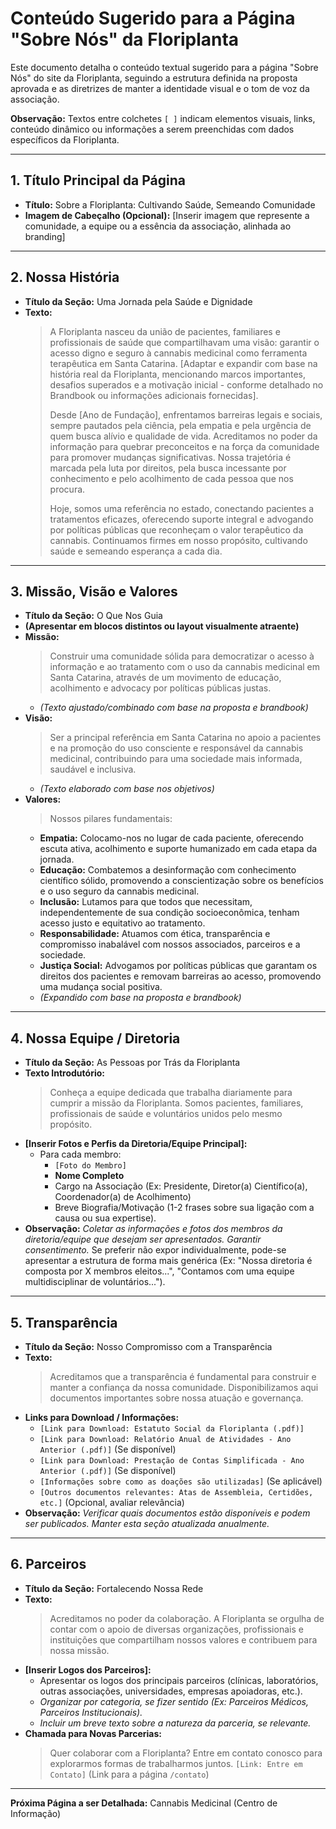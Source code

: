 # Conteúdo Sugerido para a Página "Sobre Nós" da Floriplanta

Este documento detalha o conteúdo textual sugerido para a página "Sobre Nós" do site da Floriplanta, seguindo a estrutura definida na proposta aprovada e as diretrizes de manter a identidade visual e o tom de voz da associação.

**Observação:** Textos entre colchetes `[ ]` indicam elementos visuais, links, conteúdo dinâmico ou informações a serem preenchidas com dados específicos da Floriplanta.

---

## 1. Título Principal da Página

*   **Título:** Sobre a Floriplanta: Cultivando Saúde, Semeando Comunidade
*   **Imagem de Cabeçalho (Opcional):** [Inserir imagem que represente a comunidade, a equipe ou a essência da associação, alinhada ao branding]

---

## 2. Nossa História

*   **Título da Seção:** Uma Jornada pela Saúde e Dignidade
*   **Texto:**
    > A Floriplanta nasceu da união de pacientes, familiares e profissionais de saúde que compartilhavam uma visão: garantir o acesso digno e seguro à cannabis medicinal como ferramenta terapêutica em Santa Catarina. [Adaptar e expandir com base na história real da Floriplanta, mencionando marcos importantes, desafios superados e a motivação inicial - conforme detalhado no Brandbook ou informações adicionais fornecidas].
    >
    > Desde [Ano de Fundação], enfrentamos barreiras legais e sociais, sempre pautados pela ciência, pela empatia e pela urgência de quem busca alívio e qualidade de vida. Acreditamos no poder da informação para quebrar preconceitos e na força da comunidade para promover mudanças significativas. Nossa trajetória é marcada pela luta por direitos, pela busca incessante por conhecimento e pelo acolhimento de cada pessoa que nos procura.
    >
    > Hoje, somos uma referência no estado, conectando pacientes a tratamentos eficazes, oferecendo suporte integral e advogando por políticas públicas que reconheçam o valor terapêutico da cannabis. Continuamos firmes em nosso propósito, cultivando saúde e semeando esperança a cada dia.

---

## 3. Missão, Visão e Valores

*   **Título da Seção:** O Que Nos Guia
*   **(Apresentar em blocos distintos ou layout visualmente atraente)**
*   **Missão:**
    > Construir uma comunidade sólida para democratizar o acesso à informação e ao tratamento com o uso da cannabis medicinal em Santa Catarina, através de um movimento de educação, acolhimento e advocacy por políticas públicas justas.
    *   *(Texto ajustado/combinado com base na proposta e brandbook)*
*   **Visão:**
    > Ser a principal referência em Santa Catarina no apoio a pacientes e na promoção do uso consciente e responsável da cannabis medicinal, contribuindo para uma sociedade mais informada, saudável e inclusiva.
    *   *(Texto elaborado com base nos objetivos)*
*   **Valores:**
    > Nossos pilares fundamentais:
    *   **Empatia:** Colocamo-nos no lugar de cada paciente, oferecendo escuta ativa, acolhimento e suporte humanizado em cada etapa da jornada.
    *   **Educação:** Combatemos a desinformação com conhecimento científico sólido, promovendo a conscientização sobre os benefícios e o uso seguro da cannabis medicinal.
    *   **Inclusão:** Lutamos para que todos que necessitam, independentemente de sua condição socioeconômica, tenham acesso justo e equitativo ao tratamento.
    *   **Responsabilidade:** Atuamos com ética, transparência e compromisso inabalável com nossos associados, parceiros e a sociedade.
    *   **Justiça Social:** Advogamos por políticas públicas que garantam os direitos dos pacientes e removam barreiras ao acesso, promovendo uma mudança social positiva.
    *   *(Expandido com base na proposta e brandbook)*

---

## 4. Nossa Equipe / Diretoria

*   **Título da Seção:** As Pessoas por Trás da Floriplanta
*   **Texto Introdutório:**
    > Conheça a equipe dedicada que trabalha diariamente para cumprir a missão da Floriplanta. Somos pacientes, familiares, profissionais de saúde e voluntários unidos pelo mesmo propósito.
*   **[Inserir Fotos e Perfis da Diretoria/Equipe Principal]:**
    *   Para cada membro:
        *   `[Foto do Membro]`
        *   **Nome Completo**
        *   Cargo na Associação (Ex: Presidente, Diretor(a) Científico(a), Coordenador(a) de Acolhimento)
        *   Breve Biografia/Motivação (1-2 frases sobre sua ligação com a causa ou sua expertise).
*   **Observação:** *Coletar as informações e fotos dos membros da diretoria/equipe que desejam ser apresentados. Garantir consentimento.* Se preferir não expor individualmente, pode-se apresentar a estrutura de forma mais genérica (Ex: "Nossa diretoria é composta por X membros eleitos...", "Contamos com uma equipe multidisciplinar de voluntários...").

---

## 5. Transparência

*   **Título da Seção:** Nosso Compromisso com a Transparência
*   **Texto:**
    > Acreditamos que a transparência é fundamental para construir e manter a confiança da nossa comunidade. Disponibilizamos aqui documentos importantes sobre nossa atuação e governança.
*   **Links para Download / Informações:**
    *   `[Link para Download: Estatuto Social da Floriplanta (.pdf)]`
    *   `[Link para Download: Relatório Anual de Atividades - Ano Anterior (.pdf)]` (Se disponível)
    *   `[Link para Download: Prestação de Contas Simplificada - Ano Anterior (.pdf)]` (Se disponível)
    *   `[Informações sobre como as doações são utilizadas]` (Se aplicável)
    *   `[Outros documentos relevantes: Atas de Assembleia, Certidões, etc.]` (Opcional, avaliar relevância)
*   **Observação:** *Verificar quais documentos estão disponíveis e podem ser publicados. Manter esta seção atualizada anualmente.* 

---

## 6. Parceiros

*   **Título da Seção:** Fortalecendo Nossa Rede
*   **Texto:**
    > Acreditamos no poder da colaboração. A Floriplanta se orgulha de contar com o apoio de diversas organizações, profissionais e instituições que compartilham nossos valores e contribuem para nossa missão.
*   **[Inserir Logos dos Parceiros]:**
    *   Apresentar os logos dos principais parceiros (clínicas, laboratórios, outras associações, universidades, empresas apoiadoras, etc.).
    *   *Organizar por categoria, se fizer sentido (Ex: Parceiros Médicos, Parceiros Institucionais).* 
    *   *Incluir um breve texto sobre a natureza da parceria, se relevante.*
*   **Chamada para Novas Parcerias:**
    > Quer colaborar com a Floriplanta? Entre em contato conosco para explorarmos formas de trabalharmos juntos.
    > `[Link: Entre em Contato]` (Link para a página `/contato`)

---

**Próxima Página a ser Detalhada:** Cannabis Medicinal (Centro de Informação)

